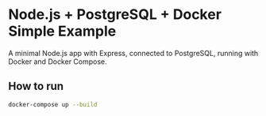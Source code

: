 # Node.js + PostgreSQL + Docker Simple Example

A minimal Node.js app with Express, connected to PostgreSQL, running with Docker and Docker Compose.

## How to run

```bash
docker-compose up --build
